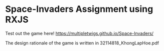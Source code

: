 # Space-Invaders Assignment using RXJS
Test out the game here! https://multipletwigs.github.io/Space-Invaders/

The design rationale of the game is written in 32114818_KhongLapHoe.pdf
